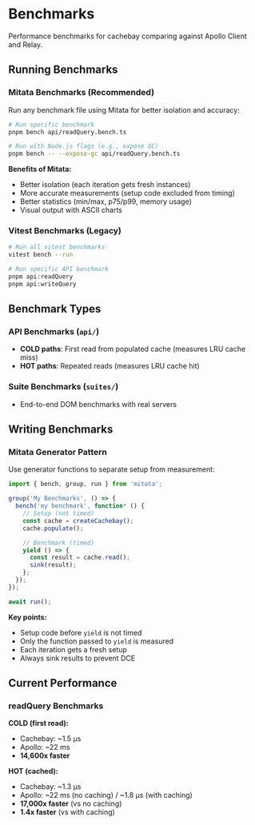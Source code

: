 # Benchmarks

Performance benchmarks for cachebay comparing against Apollo Client and Relay.

## Running Benchmarks

### Mitata Benchmarks (Recommended)

Run any benchmark file using Mitata for better isolation and accuracy:

```bash
# Run specific benchmark
pnpm bench api/readQuery.bench.ts

# Run with Node.js flags (e.g., expose GC)
pnpm bench -- --expose-gc api/readQuery.bench.ts
```

**Benefits of Mitata:**
- Better isolation (each iteration gets fresh instances)
- More accurate measurements (setup code excluded from timing)
- Better statistics (min/max, p75/p99, memory usage)
- Visual output with ASCII charts

### Vitest Benchmarks (Legacy)

```bash
# Run all vitest benchmarks
vitest bench --run

# Run specific API benchmark
pnpm api:readQuery
pnpm api:writeQuery
```

## Benchmark Types

### API Benchmarks (`api/`)
- **COLD paths**: First read from populated cache (measures LRU cache miss)
- **HOT paths**: Repeated reads (measures LRU cache hit)

### Suite Benchmarks (`suites/`)
- End-to-end DOM benchmarks with real servers

## Writing Benchmarks

### Mitata Generator Pattern

Use generator functions to separate setup from measurement:

```typescript
import { bench, group, run } from 'mitata';

group('My Benchmarks', () => {
  bench('my benchmark', function* () {
    // Setup (not timed)
    const cache = createCachebay();
    cache.populate();

    // Benchmark (timed)
    yield () => {
      const result = cache.read();
      sink(result);
    };
  });
});

await run();
```

**Key points:**
- Setup code before `yield` is not timed
- Only the function passed to `yield` is measured
- Each iteration gets a fresh setup
- Always sink results to prevent DCE

## Current Performance

### readQuery Benchmarks

**COLD (first read):**
- Cachebay: ~1.5 µs
- Apollo: ~22 ms
- **14,600x faster**

**HOT (cached):**
- Cachebay: ~1.3 µs
- Apollo: ~22 ms (no caching) / ~1.8 µs (with caching)
- **17,000x faster** (vs no caching)
- **1.4x faster** (vs with caching)
